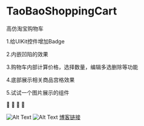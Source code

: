 # TaoBaoShoppingCart
高仿淘宝购物车

1.给UIKit控件增加Badge

2.内嵌凹陷的效果

3.购物车内部计算价格，选择数量，编辑多选删除等功能

4.底部展示相关商品宫格效果

5.试试一个图片展示的组件

:clap:  :clap:  :clap:  :clap:


![Alt Text](https://github.com/DeftMKJ/TaoBaoShoppingCart/blob/master/222.gif)
![Alt Text](https://github.com/DeftMKJ/TaoBaoShoppingCart/blob/master/111.gif)
[博客链接](http://blog.csdn.net/deft_mkjing/article/details/52525843)
